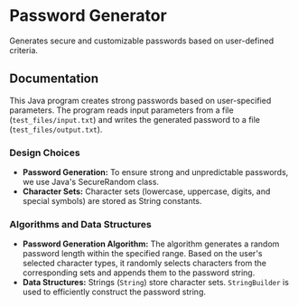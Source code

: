 # Password Generator

Generates secure and customizable passwords based on user-defined criteria.

## Documentation

This Java program creates strong passwords based on user-specified parameters.  The program reads input parameters from a file (`test_files/input.txt`) and writes the generated password to a file (`test_files/output.txt`).


### Design Choices

*   **Password Generation:** To ensure strong and unpredictable passwords, we use Java's SecureRandom class.
*   **Character Sets:** Character sets (lowercase, uppercase, digits, and special symbols) are stored as String constants.


### Algorithms and Data Structures

*   **Password Generation Algorithm:** The algorithm generates a random password length within the specified range. Based on the user's selected character types, it randomly selects characters from the corresponding sets and appends them to the password string.
*   **Data Structures:** Strings (`String`) store character sets.  `StringBuilder` is used to efficiently construct the password string.



